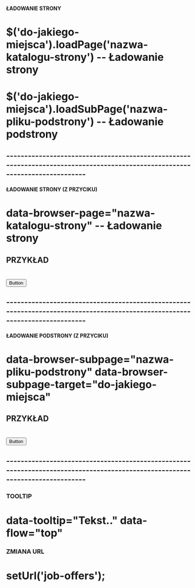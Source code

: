 #### ŁADOWANIE STRONY ####
# $('do-jakiego-miejsca').loadPage('nazwa-katalogu-strony') -- Ładowanie strony
# $('do-jakiego-miejsca').loadSubPage('nazwa-pliku-podstrony') -- Ładowanie podstrony

## ---------------------------------------------------------------------------------------------------------------------------- ##

#### ŁADOWANIE STRONY (Z PRZYCIKU) ####
# data-browser-page="nazwa-katalogu-strony" -- Ładowanie strony

## PRZYKŁAD ##
# <button data-browser-page="vbrowser" class="" type="button">Button</button>

## ---------------------------------------------------------------------------------------------------------------------------- ##

#### ŁADOWANIE PODSTRONY (Z PRZYCIKU) ####
# data-browser-subpage="nazwa-pliku-podstrony" data-browser-subpage-target="do-jakiego-miejsca"

## PRZYKŁAD ##
# <button data-browser-subpage="dashboard" data-browser-subpage-target=".container" class="" type="button">Button</button>

## ---------------------------------------------------------------------------------------------------------------------------- ##

### TOOLTIP ###
# data-tooltip="Tekst.." data-flow="top"

### ZMIANA URL ###
# setUrl('job-offers');